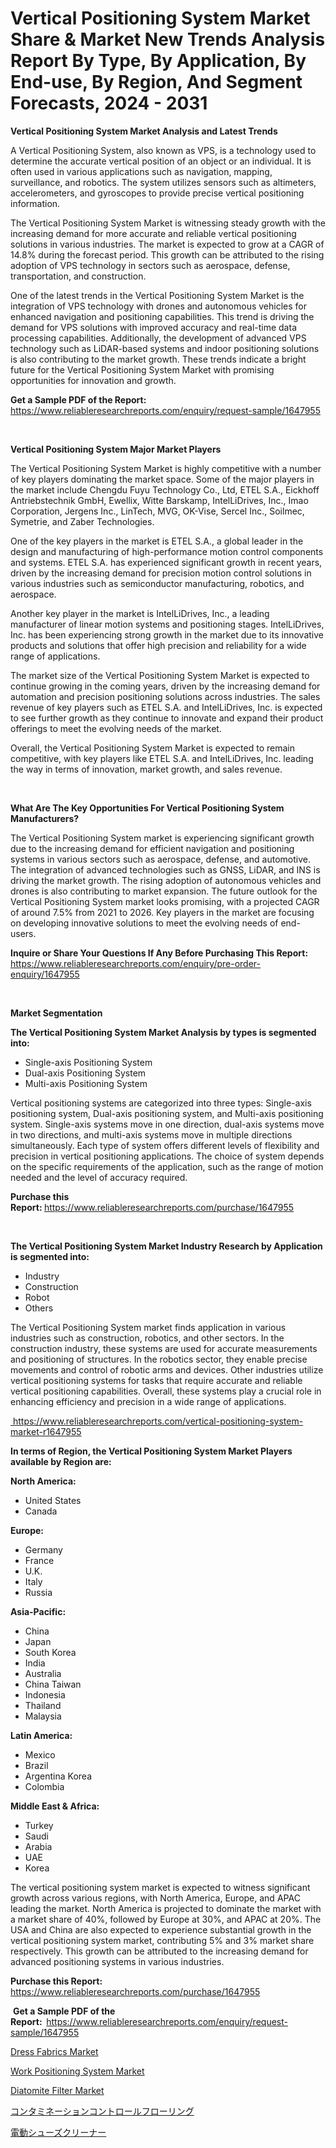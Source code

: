 <p><h1>Vertical Positioning System Market Share & Market New Trends Analysis Report By Type, By Application, By End-use, By Region, And Segment Forecasts, 2024 - 2031</h1></p><p><strong>Vertical Positioning System Market Analysis and Latest Trends</strong></p>
<p><p>A Vertical Positioning System, also known as VPS, is a technology used to determine the accurate vertical position of an object or an individual. It is often used in various applications such as navigation, mapping, surveillance, and robotics. The system utilizes sensors such as altimeters, accelerometers, and gyroscopes to provide precise vertical positioning information.</p><p>The Vertical Positioning System Market is witnessing steady growth with the increasing demand for more accurate and reliable vertical positioning solutions in various industries. The market is expected to grow at a CAGR of 14.8% during the forecast period. This growth can be attributed to the rising adoption of VPS technology in sectors such as aerospace, defense, transportation, and construction.</p><p>One of the latest trends in the Vertical Positioning System Market is the integration of VPS technology with drones and autonomous vehicles for enhanced navigation and positioning capabilities. This trend is driving the demand for VPS solutions with improved accuracy and real-time data processing capabilities. Additionally, the development of advanced VPS technology such as LiDAR-based systems and indoor positioning solutions is also contributing to the market growth. These trends indicate a bright future for the Vertical Positioning System Market with promising opportunities for innovation and growth.</p></p>
<p><strong>Get a Sample PDF of the Report:&nbsp;</strong> <a href="https://www.reliableresearchreports.com/enquiry/request-sample/1647955">https://www.reliableresearchreports.com/enquiry/request-sample/1647955</a></p>
<p>&nbsp;</p>
<p><strong>Vertical Positioning System Major Market Players</strong></p>
<p><p>The Vertical Positioning System Market is highly competitive with a number of key players dominating the market space. Some of the major players in the market include Chengdu Fuyu Technology Co., Ltd, ETEL S.A., Eickhoff Antriebstechnik GmbH, Ewellix, Witte Barskamp, IntelLiDrives, Inc., Imao Corporation, Jergens Inc., LinTech, MVG, OK-Vise, Sercel Inc., Soilmec, Symetrie, and Zaber Technologies.</p><p>One of the key players in the market is ETEL S.A., a global leader in the design and manufacturing of high-performance motion control components and systems. ETEL S.A. has experienced significant growth in recent years, driven by the increasing demand for precision motion control solutions in various industries such as semiconductor manufacturing, robotics, and aerospace.</p><p>Another key player in the market is IntelLiDrives, Inc., a leading manufacturer of linear motion systems and positioning stages. IntelLiDrives, Inc. has been experiencing strong growth in the market due to its innovative products and solutions that offer high precision and reliability for a wide range of applications.</p><p>The market size of the Vertical Positioning System Market is expected to continue growing in the coming years, driven by the increasing demand for automation and precision positioning solutions across industries. The sales revenue of key players such as ETEL S.A. and IntelLiDrives, Inc. is expected to see further growth as they continue to innovate and expand their product offerings to meet the evolving needs of the market.</p><p>Overall, the Vertical Positioning System Market is expected to remain competitive, with key players like ETEL S.A. and IntelLiDrives, Inc. leading the way in terms of innovation, market growth, and sales revenue.</p></p>
<p>&nbsp;</p>
<p><strong>What Are The Key Opportunities For Vertical Positioning System Manufacturers?</strong></p>
<p><p>The Vertical Positioning System market is experiencing significant growth due to the increasing demand for efficient navigation and positioning systems in various sectors such as aerospace, defense, and automotive. The integration of advanced technologies such as GNSS, LiDAR, and INS is driving the market growth. The rising adoption of autonomous vehicles and drones is also contributing to market expansion. The future outlook for the Vertical Positioning System market looks promising, with a projected CAGR of around 7.5% from 2021 to 2026. Key players in the market are focusing on developing innovative solutions to meet the evolving needs of end-users.</p></p>
<p><strong>Inquire or Share Your Questions If Any Before Purchasing This Report:</strong> <a href="https://www.reliableresearchreports.com/enquiry/pre-order-enquiry/1647955">https://www.reliableresearchreports.com/enquiry/pre-order-enquiry/1647955</a></p>
<p>&nbsp;</p>
<p><strong>Market Segmentation</strong></p>
<p><strong>The Vertical Positioning System Market Analysis by types is segmented into:</strong></p>
<p><ul><li>Single-axis Positioning System</li><li>Dual-axis Positioning System</li><li>Multi-axis Positioning System</li></ul></p>
<p><p>Vertical positioning systems are categorized into three types: Single-axis positioning system, Dual-axis positioning system, and Multi-axis positioning system. Single-axis systems move in one direction, dual-axis systems move in two directions, and multi-axis systems move in multiple directions simultaneously. Each type of system offers different levels of flexibility and precision in vertical positioning applications. The choice of system depends on the specific requirements of the application, such as the range of motion needed and the level of accuracy required.</p></p>
<p><strong>Purchase this Report:&nbsp;</strong><a href="https://www.reliableresearchreports.com/purchase/1647955">https://www.reliableresearchreports.com/purchase/1647955</a></p>
<p>&nbsp;</p>
<p><strong>The Vertical Positioning System Market Industry Research by Application is segmented into:</strong></p>
<p><ul><li>Industry</li><li>Construction</li><li>Robot</li><li>Others</li></ul></p>
<p><p>The Vertical Positioning System market finds application in various industries such as construction, robotics, and other sectors. In the construction industry, these systems are used for accurate measurements and positioning of structures. In the robotics sector, they enable precise movements and control of robotic arms and devices. Other industries utilize vertical positioning systems for tasks that require accurate and reliable vertical positioning capabilities. Overall, these systems play a crucial role in enhancing efficiency and precision in a wide range of applications.</p></p>
<p><a href="https://www.reliableresearchreports.com/vertical-positioning-system-market-r1647955">&nbsp;https://www.reliableresearchreports.com/vertical-positioning-system-market-r1647955</a></p>
<p><strong>In terms of Region, the Vertical Positioning System Market Players available by Region are:</strong></p>
<p>
    <p> <strong> North America: </strong>
        <ul>
            <li>United States</li>
            <li>Canada</li>
        </ul>
        </p> 
    <p> <strong> Europe: </strong>
        <ul>
            <li>Germany</li>
            <li>France</li>
            <li>U.K.</li>
            <li>Italy</li>
            <li>Russia</li>
        </ul>
        </p> 
    <p> <strong> Asia-Pacific: </strong>
        <ul>
            <li>China</li>
            <li>Japan</li>
            <li>South Korea</li>
            <li>India</li>
            <li>Australia</li>
            <li>China Taiwan</li>
            <li>Indonesia</li>
            <li>Thailand</li>
            <li>Malaysia</li>
        </ul>
        </p> 
    <p> <strong> Latin America: </strong>
        <ul>
            <li>Mexico</li>
            <li>Brazil</li>
            <li>Argentina Korea</li>
            <li>Colombia</li>
        </ul>
        </p> 
    <p> <strong> Middle East & Africa: </strong>
        <ul>
            <li>Turkey</li>
            <li>Saudi</li>
            <li>Arabia</li>
            <li>UAE</li>
            <li>Korea</li>
        </ul>
    </p>
    </p>
<p><p>The vertical positioning system market is expected to witness significant growth across various regions, with North America, Europe, and APAC leading the market. North America is projected to dominate the market with a market share of 40%, followed by Europe at 30%, and APAC at 20%. The USA and China are also expected to experience substantial growth in the vertical positioning system market, contributing 5% and 3% market share respectively. This growth can be attributed to the increasing demand for advanced positioning systems in various industries.</p></p>
<p><strong>Purchase this Report: </strong><a href="https://www.reliableresearchreports.com/purchase/1647955">https://www.reliableresearchreports.com/purchase/1647955</a></p>
<p>&nbsp;<strong>Get a Sample PDF of the Report:&nbsp;&nbsp;</strong><a href="https://www.reliableresearchreports.com/enquiry/request-sample/1647955">https://www.reliableresearchreports.com/enquiry/request-sample/1647955</a></p>
<p><strong></strong></p>
<p><p><a href="https://issuu.com/reportprime-2/docs/dress-fabrics-market-size-2030.pptx">Dress Fabrics Market</a></p><p><a href="https://github.com/brentleyjimmiealvaradoz4l1rea/Market-Research-Report-List-2/blob/main/work-positioning-system-market.md">Work Positioning System Market</a></p><p><a href="https://issuu.com/reportprime-2/docs/diatomite-filter-market-size-2030.pptx">Diatomite Filter Market</a></p><p><a href="https://github.com/vlcostes/Market-Research-Report-List-1/blob/main/158025636126.md">コンタミネーションコントロールフローリング</a></p><p><a href="https://github.com/gfggqjbfys368009/Market-Research-Report-List-1/blob/main/954795736125.md">電動シューズクリーナー</a></p></p>